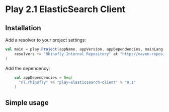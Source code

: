 Play 2.1 ElasticSearch Client
=============================


Installation
------------

Add a resolver to your project settings:

``` scala
val main = play.Project(appName, appVersion, appDependencies, mainLang = SCALA).settings(
    resolvers += "Rhinofly Internal Repository" at "http://maven-repository.rhinofly.net:8081/artifactory/libs-release-local"
)
```

Add the dependency:

``` scala
	val appDependencies = Seq(
      "nl.rhinofly" %% "play-elasticsearch-client" % "0.1"
    )
```


Simple usage 
------------

``` scala

```

